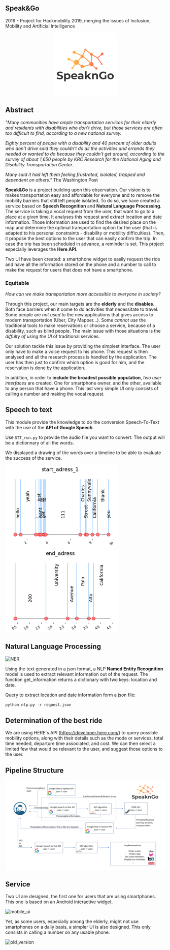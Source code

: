 ## Speak&Go
2019 - Project for Hackmobility 2019, merging the issues of Inclusion, Mobility and Artificial Intelligence 
<p align="center"> <img align="center" width="200" height="200" src='/figures/speakngo_logo_200x200.png'></p>

## Abstract 

*"Many communities have ample transportation services for their elderly and residents with disabilities who don’t drive, but those services are often too difficult to find, according to a new national survey.*

*Eighty percent of people with a disability and 40 percent of older adults who don’t drive said they couldn’t do all the activities and errands they needed or wanted to do because they couldn’t get around, according to the survey of about 1,650 people by KRC Research for the National Aging and Disability Transportation Center.*

*Many said it had left them feeling frustrated, isolated, trapped and dependent on others."*
The Washington Post

**Speak&Go** is a project building upon this observation. Our vision is to makes transportation easy and affordable for everyone and to remove the mobility barriers that still left people isolated. To do so, we have created a service based on **Speech Recognition** and **Natural Language Processing**. The service is taking a vocal request from the user, that want to go to a place at a given time. It analyses this request and extract location and date information. Those information are used to find the desired place on the map and determine the optimal transportation option for the user (that is adapted to his personal constraints - disability or mobility difficulties). Then, it propose the best options to the user that can easily confirm the trip. In case the trip has been scheduled in advance, a reminder is set. This project especially leverages the **Here API**. 

Two UI have been created: a smartphone widget to easily request the ride and have all the information stored on the phone and a number to call to make the request for users that does not have a smartphone. 

### Equitable 

*How can we make transportation more accessible to everyone in society?*

Through this project, our main targets are the **elderly** and the **disables**. Both face barriers when it come to do activities that necessitate to travel. Some people are *not used to* the new applications that gives access to modern transportation (Uber, City Mapper...). Some *cannot use* the traditional tools to make reservations or choose a service, because of a disability, such as blind people. The main issue with those situations is the *diffulty of using the UI* of traditional services. 

Our solution tackle this issue by providing the simplest interface. The user only have to make a voice request to his phone. This request is then analysed and all the research process is handled by the application. The user has then just to confirm which option is good for him, and the reservation is done by the application. 

In addition, in order to **include the broadest possible population**, *two user interfaces* are created. One for smartphone owner, and the other, available to any person that have a phone. This last very simple UI only consists of calling a number and making the vocal request.
## Speech to text

This module provide the knowledge to do the conversion Speech-To-Text with the use of the **API of Google Speech**.

Use ```STT_run.py``` to provide the audio file you want to convert. 
The output will be a dictionnary of all the words.

We displayed a drawing of the words over a timeline to be able to evaluate the success of the service. 

![SERVICE](./STT_process/figures/example_start_adress.png)
![SERVICE](./STT_process/figures/example_end_adress.png)


## Natural Language Processing

![NER](https://user-images.githubusercontent.com/38164557/61586711-a44f8c00-ab2f-11e9-870c-8d8bc7f91138.JPG)

Using the text generated in a json format, a NLP **Named Entity Recognition** model is used to extract relevant information out of the request. The function get_information returns a dictionary with two keys: location and date. 

Query to extract location and date information form a json file:

```python
python nlp.py -r request.json
```

## Determination of the best ride

We are using HERE's API (https://developer.here.com/) to query possible mobility options, along with their details such as the mode or services, total time needed, departure time associated, and cost. We can then select a limited few that would be relevant to the user, and suggest those options to the user.

## Pipeline Structure

![ARCHI](./figures/pipeline_speakngo.PNG)

## Service

Two UI are designed, the first one for users that are using smartphones. This one is based on an Android interactive widget.

![mobile_ui](https://user-images.githubusercontent.com/38164557/61587176-d1a13780-ab39-11e9-9052-48e869b0109b.JPG)

Yet, as some users, especially among the elderly, might not use smartphones on a daily basis, a simpler UI is also designed. This only consists in calling a number on any usable phone.

![old_version](https://user-images.githubusercontent.com/38164557/61587186-fc8b8b80-ab39-11e9-9d82-16bb5fc3cbd0.JPG)




